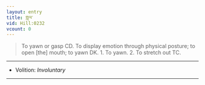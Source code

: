 ```yaml
---
layout: entry
title: གླལ་
vid: Hill:0232
vcount: 0
---
```

> To yawn or gasp CD\. To display emotion through physical posture; to open [the] mouth; to yawn DK\. 1\. To yawn\. 2\. To stretch out TC\.

---
* Volition: _Involuntary_

---

